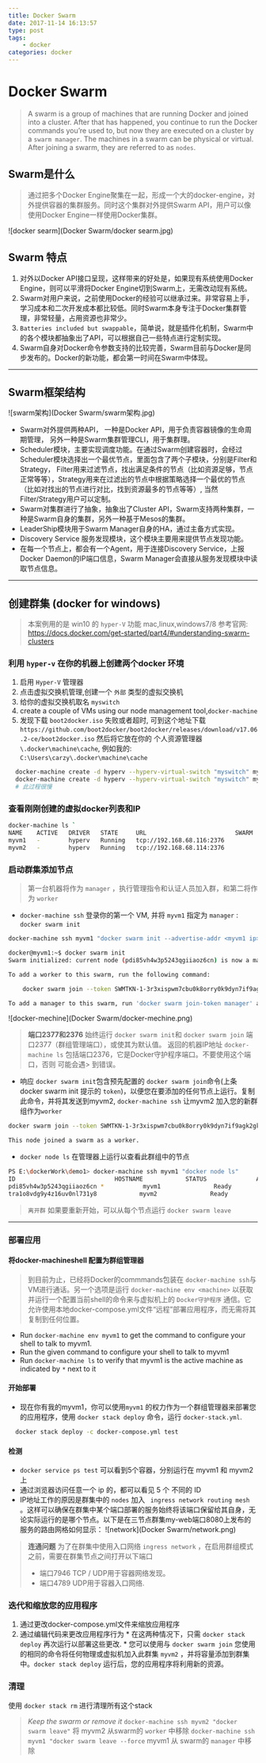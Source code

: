 ```yaml
---
title: Docker Swarm
date: 2017-11-14 16:13:57
type: post
tags: 
    - docker
categories: docker
---
```


# Docker Swarm

> A swarm is a group of machines that are running Docker and joined into a cluster. After that has happened, you continue to run the Docker commands you’re used to, but now they are executed on a cluster by a `swarm manager`. The machines in a swarm can be physical or virtual. After joining a swarm, they are referred to as `nodes`.

## Swarm是什么

> 通过把多个Docker Engine聚集在一起，形成一个大的docker-engine，对外提供容器的集群服务。同时这个集群对外提供Swarm API，用户可以像使用Docker Engine一样使用Docker集群。

![docker searm](Docker Swarm/docker searm.jpg)

## Swarm 特点

1. 对外以Docker API接口呈现，这样带来的好处是，如果现有系统使用Docker Engine，则可以平滑将Docker Engine切到Swarm上，无需改动现有系统。
2. Swarm对用户来说，之前使用Docker的经验可以继承过来。非常容易上手，学习成本和二次开发成本都比较低。同时Swarm本身专注于Docker集群管理，非常轻量，占用资源也非常少。
3. `Batteries included but swappable`，简单说，就是插件化机制，Swarm中的各个模块都抽象出了API，可以根据自己一些特点进行定制实现。
4. Swarm自身对Docker命令参数支持的比较完善，Swarm目前与Docker是同步发布的。Docker的新功能，都会第一时间在Swarm中体现。

***

## Swarm框架结构

![swarm架构](Docker Swarm/swarm架构.jpg)

* Swarm对外提供两种API， 一种是Docker API，用于负责容器镜像的生命周期管理， 另外一种是Swarm集群管理CLI，用于集群理。
* Scheduler模块，主要实现调度功能。在通过Swarm创建容器时，会经过Scheduler模块选择出一个最优节点，里面包含了两个子模块，分别是Filter和Strategy， Filter用来过滤节点，找出满足条件的节点（比如资源足够，节点正常等等），Strategy用来在过滤出的节点中根据策略选择一个最优的节点（比如对找出的节点进行对比，找到资源最多的节点等等）, 当然Filter/Strategy用户可以定制。
* Swarm对集群进行了抽象，抽象出了Cluster API，Swarm支持两种集群，一种是Swarm自身的集群，另外一种基于Mesos的集群。
* LeaderShip模块用于Swarm Manager自身的HA，通过主备方式实现。
* Discovery Service 服务发现模块，这个模块主要用来提供节点发现功能。
* 在每一个节点上，都会有一个Agent，用于连接Discovery Service，上报Docker Daemon的IP端口信息，Swarm Manager会直接从服务发现模块中读取节点信息。

***

## 创建群集 (docker for windows)

>本案例用的是 win10 的 `hyper-V` 功能
> mac,linux,windows7/8 参考官网: https://docs.docker.com/get-started/part4/#understanding-swarm-clusters

### 利用 `hyper-v` 在你的机器上创建两个docker 环境

1. 启用 `Hyper-V` 管理器
2. 点击虚拟交换机管理,创建一个 `外部` 类型的虚拟交换机
3. 给你的虚拟交换机取名 `myswitch`
4. create a couple of VMs using our node management tool,`docker-machine`
5. 发现下载 `boot2docker.iso` 失败或者超时, 可到这个地址下载 `https://github.com/boot2docker/boot2docker/releases/download/v17.06.2-ce/boot2docker.iso` 然后将它放在你的 个人资源管理器 `\.docker\machine\cache`, 例如我的: `C:\Users\carzy\.docker\machine\cache`

```bash
  docker-machine create -d hyperv --hyperv-virtual-switch "myswitch" myvm1
  docker-machine create -d hyperv --hyperv-virtual-switch "myswitch" myvm2
  # 此过程很慢
```

### 查看刚刚创建的虚拟docker列表和IP

```bash
docker-machine ls `
NAME    ACTIVE   DRIVER   STATE     URL                         SWARM   DOCKER
myvm1   -        hyperv   Running   tcp://192.168.68.116:2376           v17.06.2-ce
myvm2   -        hyperv   Running   tcp://192.168.68.114:2376           v17.06.2-ce
```

<!-- ![zdtl0fg1ks9ejyvi](\:storage\zdtl0fg1ks9ejyvi.png) -->

### 启动群集添加节点

> 第一台机器将作为 `manager` ，执行管理指令和认证人员加入群，和第二将作为 `worker`

* `docker-machine ssh` 登录你的第一个 VM, 并将 `myvm1` 指定为 `manager` : `docker swarm init`

```bash
docker-machine ssh myvm1 "docker swarm init --advertise-addr <myvm1 ip>"

docker@myvm1:~$ docker swarm init
Swarm initialized: current node (pdi85vh4w3p5243qgiiaoz6cn) is now a manager.

To add a worker to this swarm, run the following command:

    docker swarm join --token SWMTKN-1-3r3xispwm7cbu0k8orry0k9dyn7if9agk2gkwrxilefrh5jfmu-3qzklzdzedh5yxinsi9q77xqt 192.168.68.116:2377

To add a manager to this swarm, run 'docker swarm join-token manager' and follow the instructions.
```

![docker-mechine](Docker Swarm/docker-mechine.png)

> **端口2377和2376**
> 始终运行 `docker swarm init`和 `docker swarm join` 端口2377（群组管理端口），或使其为默认值。
> 返回的机器IP地址 `docker-machine ls` 包括端口2376，它是Docker守护程序端口。不要使用这个端口，否则 可能会遇> 到错误。

* 响应 `docker swarm init`包含预先配置的 `docker swarm join`命令(上条docker swarm init 提示的 `token`)，以便您在要添加的任何节点上运行。复制此命令，并将其发送到myvm2, `docker-machine ssh` 让myvm2 加入您的新群组作为`worker`

```bash
docker swarm join --token SWMTKN-1-3r3xispwm7cbu0k8orry0k9dyn7if9agk2gkwrxilefrh5jfmu-3qzklzdzedh5yxinsi9q77xqt 192.168.68.116:2377

This node joined a swarm as a worker.
```

* `docker node ls` 在管理器上运行以查看此群组中的节点

```bash
PS E:\dockerWork\demo1> docker-machine ssh myvm1 "docker node ls"
ID                            HOSTNAME            STATUS              AVAILABILITY          MANAGER STATUS
pdi85vh4w3p5243qgiiaoz6cn *           myvm1               Ready               Active              Leader
tra1o8vdg9y4z16uv0nl731y8            myvm2               Ready               Active
```

>`离开群`
> 如果要重新开始，可以从每个节点运行 `docker swarm leave`

***

### 部署应用

#### 将docker-machineshell 配置为群组管理器

> 到目前为止，已经将Docker的commmands包装在 `docker-machine ssh`与VM进行通话。另一个选项是运行 `docker-machine env <machine>` 以获取并运行一个配置当前shell的命令来与虚拟机上的 `Docker守护程序` 通信。它允许使用本地docker-compose.yml文件“远程”部署应用程序，而无需将其复制到任何位置。
* Run `docker-machine env myvm1` to get the command to configure your shell to talk to myvm1.
* Run the given command to configure your shell to talk to myvm1
* Run `docker-machine ls` to verify that myvm1 is the active machine as indicated by `*` next to it

<!-- ![o7iuh7wvy10885mi](\:storage\o7iuh7wvy10885mi.png) -->

#### 开始部署

* 现在你有我的myvm1，你可以使用`myvm1` 的权力作为一个群组管理器来部署您的应用程序，使用 `docker stack deploy` 命令，运行 `docker-stack.yml`.

```bash
  docker stack deploy -c docker-compose.yml test
```

#### 检测

* `docker service ps test` 可以看到5个容器，分别运行在 myvm1 和 myvm2 上
* 通过浏览器访问任意一个 ip 的，都可以看见 5 个 不同的 ID
* IP地址工作的原因是群集中的 `nodes` 加入 ` ingress network routing mesh` 。这样可以确保在群集中某个端口部署的服务始终将该端口保留给其自身，无论实际运行的是哪个节点。以下是在三节点群集my-web端口8080上发布的服务的路由网格如何显示：
  ![network](Docker Swarm/network.png)

> **连通问题**
> 为了在群集中使用入口网络 `ingress network` ，在启用群组模式之前，需要在群集节点之间打开以下端口
> * 端口7946 TCP / UDP用于容器网络发现。
> * 端口4789 UDP用于容器入口网络.

### 迭代和缩放您的应用程序

  1. 通过更改docker-compose.yml文件来缩放应用程序
  2. 通过编辑代码来更改应用程序行为
    * 在这两种情况下，只需 `docker stack deploy` 再次运行以部署这些更改.
    * 您可以使用与 `docker swarm join` 您使用的相同的命令将任何物理或虚拟机加入此群集 `myvm2` ，并将容量添加到群集中。`docker stack deploy` 运行后，您的应用程序将利用新的资源。

### 清理

使用 `docker stack rm` 进行清理所有这个stack
> *Keep the swarm or remove it*
> `docker-machine ssh myvm2 "docker swarm leave"` 将 myvm2  从swarm的 `worker` 中移除
> `docker-machine ssh myvm1 "docker swarm leave --force` myvm1 从 swarm的 `manager` 中移除
